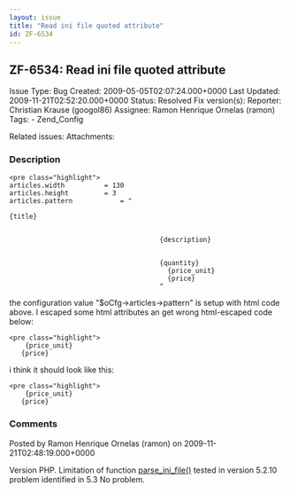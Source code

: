 ```yaml
---
layout: issue
title: "Read ini file quoted attribute"
id: ZF-6534
---
```


ZF-6534: Read ini file quoted attribute
---------------------------------------

 Issue Type: Bug Created: 2009-05-05T02:07:24.000+0000 Last Updated: 2009-11-21T02:52:20.000+0000 Status: Resolved Fix version(s): 
 Reporter:  Christian Krause (googol86)  Assignee:  Ramon Henrique Ornelas (ramon)  Tags: - Zend\_Config
 
 Related issues: 
 Attachments: 
### Description

 
    <pre class="highlight"> 
    articles.width          = 130
    articles.height         = 3
    articles.pattern            = "

    {title}
                                            
                                            
                                          {description}
                                            
                                            
                                          {quantity}
                                            {price_unit}
                                            {price}
                                          "

the configuration value "$oCfg->articles->pattern" is setup with html code above. I escaped some html attributes an get wrong html-escaped code below:

 
    <pre class="highlight">
        {price_unit}
       {price}


i think it should look like this:

 
    <pre class="highlight">
        {price_unit}
       {price}


 

 

### Comments

Posted by Ramon Henrique Ornelas (ramon) on 2009-11-21T02:48:19.000+0000

Version PHP. Limitation of function [parse\_ini\_file()](http://br.php.net/parse_ini_file) tested in version 5.2.10 problem identified in 5.3 No problem.

 

 